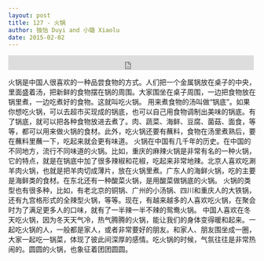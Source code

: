 ```yaml
---
layout: post
title: 127 - 火锅
author: 独怡 Duyi and 小璐 Xiaolu
date: 2015-02-02
---
```


<iframe src="https://archive.org/embed/slowchinese_201909/Slow_Chinese_127.mp3" width="500" height="30" frameborder="0" webkitallowfullscreen="true" mozallowfullscreen="true" allowfullscreen></iframe>

火锅是中国人很喜欢的一种品尝食物的方式。人们把一个金属锅放在桌子的中央，里面盛着汤，把新鲜的食物摆在锅的周围。大家围坐在桌子周围，一边把食物放在锅里煮，一边吃煮好的食物。这就叫吃火锅。
用来煮食物的汤叫做“锅底”。如果你想吃火锅，可以去超市买现成的锅底，也可以自己用食物调制出美味的锅底。有了锅底，就可以把各种食物放进去煮了。肉、蔬菜、海鲜、豆腐、菌菇、面食，等等，都可以用来做火锅的食材。此外，吃火锅还要有蘸料，食物在汤里煮熟后，要在蘸料里蘸一下，吃起来就会更有味道。
火锅在中国有几千年的历史。在中国的不同地方，流行不同味道的火锅。比如，重庆的麻辣火锅是非常有名的一种火锅，它的特点，就是在锅底中加了很多辣椒和花椒，吃起来非常地辣。北京人喜欢吃涮羊肉火锅，也就是把羊肉切成薄片，放在火锅里煮。广东人的海鲜火锅，吃的主要是海鲜类的食材。在东北还有一种酸菜火锅，是用酸菜做锅底的火锅。
火锅的类型也有很多种，比如，有老北京的铜锅、广州的小汤锅、四川和重庆人的大铁锅，还有九宫格形式的全辣型火锅，等等。现在，有越来越多的人喜欢吃火锅，在聚会时为了满足更多人的口味，就有了一半辣一半不辣的鸳鸯火锅。
中国人喜欢在冬天吃火锅，因为冬天天气冷，热气腾腾的火锅，能让我们的身体变得暖和起来。一起吃火锅的人，一般都是家人，或者非常要好的朋友。和家人、朋友围坐成一圈，大家一起吃一锅菜，体现了彼此间深厚的感情。吃火锅的时候，气氛往往是非常热闹的。圆圆的火锅，也象征着团团圆圆。
